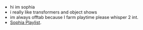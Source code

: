 * hi im sophia
* i really like transformers and object shows
* im always offtab because I farm playtime please whisper 2 int.
* [Sophia Playlist](https://open.spotify.com/playlist/1w3cFM5hirSb6BWN5GjPor?si=ob8PvqHQTVCrFmtQ9hzvFw&pi=_32zBiEeRTO4T/).
